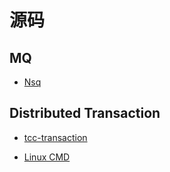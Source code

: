 # 源码

## MQ
* [Nsq](nsp/nsq.md)

## Distributed Transaction
* [tcc-transaction]()


* [Linux CMD](linux-cmd/README.md)

